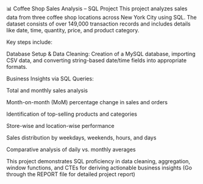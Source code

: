📊 Coffee Shop Sales Analysis – SQL Project
This project analyzes sales data from three coffee shop locations across New York City using SQL. The dataset consists of over 149,000 transaction records and includes details like date, time, quantity, price, and product category.

Key steps include:

Database Setup & Data Cleaning: Creation of a MySQL database, importing CSV data, and converting string-based date/time fields into appropriate formats.

Business Insights via SQL Queries:

Total and monthly sales analysis

Month-on-month (MoM) percentage change in sales and orders

Identification of top-selling products and categories

Store-wise and location-wise performance

Sales distribution by weekdays, weekends, hours, and days

Comparative analysis of daily vs. monthly averages

This project demonstrates SQL proficiency in data cleaning, aggregation, window functions, and CTEs for deriving actionable business insights (Go through the REPORT file for detailed project report)
